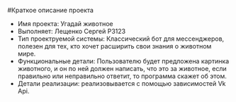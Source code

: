#Краткое описание проекта
- Имя проекта: Угадай животное
- Выполняет: Лещенко Сергей P3123
- Тип проектруемой системы: Классический бот для мессенджеров, полезен для тех, кто
хочет расширить свои знания о животном мире.
- Функциональные детали: Пользователю будет предложена картинка животного, и он по ней должен написать, что это за животное, если правильно или неправильно ответит, то программа скажет об этом.
- Детали реализации: реализовывается с помощью зависимостей Vk Api.

